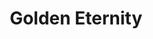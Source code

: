 ---
title: 'Golden Eternity'
img: 'golden-eternity.jpg'
size: '13 x 13 inches, Framed'
medium: 'Ink on 140-pound Watercolor Paper'
--- 